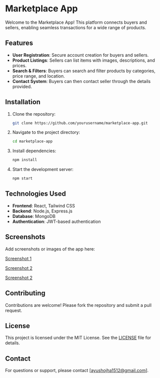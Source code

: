 # Marketplace App

Welcome to the Marketplace App! This platform connects buyers and sellers, enabling seamless transactions for a wide range of products.

## Features

- **User Registration**: Secure account creation for buyers and sellers.
- **Product Listings**: Sellers can list items with images, descriptions, and prices.
- **Search & Filters**: Buyers can search and filter products by categories, price range, and location.
- **Contact System**: Buyers can then contact seller through the details provided.

## Installation

1. Clone the repository:
   ```bash
   git clone https://github.com/yourusername/marketplace-app.git
   ```
2. Navigate to the project directory:
   ```bash
   cd marketplace-app
   ```
3. Install dependencies:
   ```bash
   npm install
   ```
4. Start the development server:
   ```bash
   npm start
   ```

## Technologies Used

- **Frontend**: React, Tailwind CSS
- **Backend**: Node.js, Express.js
- **Database**: MongoDB
- **Authentication**: JWT-based authentication

## Screenshots

Add screenshots or images of the app here:

[Screenshot 1](https://github.com/user-attachments/assets/77878685-f2a7-4bc3-832a-738811471d8d)

[Screenshot 2](https://github.com/user-attachments/assets/f77b37b3-4eb2-41aa-b88f-0ce4f5233ca9)

[Screenshot 2](https://github.com/user-attachments/assets/b1bb6c05-c033-4880-be79-1aa0846b332e)

## Contributing

Contributions are welcome! Please fork the repository and submit a pull request.

## License

This project is licensed under the MIT License. See the [LICENSE](LICENSE) file for details.

## Contact

For questions or support, please contact [ayushojha1512@gmail.com].
